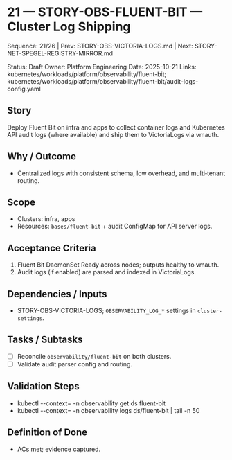 # 21 — STORY-OBS-FLUENT-BIT — Cluster Log Shipping

Sequence: 21/26 | Prev: STORY-OBS-VICTORIA-LOGS.md | Next: STORY-NET-SPEGEL-REGISTRY-MIRROR.md

Status: Draft
Owner: Platform Engineering
Date: 2025-10-21
Links: kubernetes/workloads/platform/observability/fluent-bit; kubernetes/workloads/platform/observability/fluent-bit/audit-logs-config.yaml

## Story
Deploy Fluent Bit on infra and apps to collect container logs and Kubernetes API audit logs (where available) and ship them to VictoriaLogs via vmauth.

## Why / Outcome
- Centralized logs with consistent schema, low overhead, and multi‑tenant routing.

## Scope
- Clusters: infra, apps
- Resources: `bases/fluent-bit` + audit ConfigMap for API server logs.

## Acceptance Criteria
1) Fluent Bit DaemonSet Ready across nodes; outputs healthy to vmauth.
2) Audit logs (if enabled) are parsed and indexed in VictoriaLogs.

## Dependencies / Inputs
- STORY-OBS-VICTORIA-LOGS; `OBSERVABILITY_LOG_*` settings in `cluster-settings`.

## Tasks / Subtasks
- [ ] Reconcile `observability/fluent-bit` on both clusters.
- [ ] Validate audit parser config and routing.

## Validation Steps
- kubectl --context=<ctx> -n observability get ds fluent-bit
- kubectl --context=<ctx> -n observability logs ds/fluent-bit | tail -n 50

## Definition of Done
- ACs met; evidence captured.
